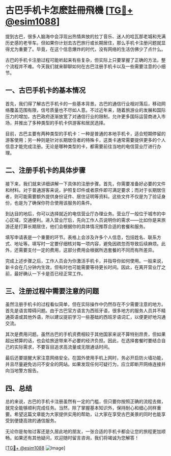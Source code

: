 # 古巴手机卡怎麽註冊飛機 [[TG💪+ @esim1088](https://t.me/s/esim1088)]

提到古巴，很多人脑海中会浮现出热情奔放的拉丁音乐、迷人的哈瓦那老城和充满历史感的老爷车。但如果你计划去古巴旅行或长期居住，那么手机卡注册问题就显得尤为重要了。毕竟，在这个信息爆炸的时代，没有网络的生活仿佛少了点什么。

古巴的手机卡注册过程可能听起来有些复杂，但实际上只要掌握了正确的方法，整个流程并不难。今天我们就来聊聊如何在古巴注册手机卡以及一些需要注意的小细节。

## 一、古巴手机卡的基本情况

首先，我们得了解古巴手机卡的一些基本背景。古巴的通信行业相对落后，移动网络覆盖范围有限，信号质量也不尽如人意。不过近年来，随着旅游业的发展和国际压力的增加，古巴政府逐渐放宽了对通信行业的限制，允许更多国际运营商进入市场，并推出了多种类型的手机卡供游客和居民选择。

目前，古巴主要有两种类型的手机卡：一种是普通的本地手机卡，适合短期停留的游客使用；另一种则是针对长期居住者的特殊卡，这类卡通常需要提供更多的个人信息才能完成注册。无论是哪种类型的卡，都需要前往当地的电信营业厅进行办理。

## 二、注册手机卡的具体步骤

接下来，我们就来详细讲解一下具体的注册步骤。首先，你需要准备好必要的文件和材料。对于普通游客来说，护照复印件或者原件即可满足要求；而对于长期居住者，则可能需要额外提供身份证件、居住证明等资料。这些文件不仅是为了验证身份，也是为了确保你符合使用该服务的条件。

到达目的地后，你可以选择就近的电信营业厅办理业务。营业厅一般位于城市的中心区域，交通便利。进入营业厅后，先向工作人员说明你的需求——比如你是来旅游还是打算长期居住，他们会根据你的具体情况推荐合适的套餐和服务。

填写申请表是一个重要的环节。表格上会涉及许多个人信息，包括姓名、联系方式、地址等。填写时一定要仔细核对每一项内容，避免因疏忽而导致后续麻烦。此外，还需要支付一定的费用，这部分费用会根据所选套餐的不同而有所差异。

完成上述步骤之后，工作人员会为你激活手机卡，并指导你如何使用。一般来说，新卡会在几分钟内生效，但有时也可能需要等待更长时间。因此，在离开营业厅之前，最好确认一下卡是否已经正常工作。

## 三、注册过程中需要注意的问题

虽然注册手机卡的过程看似简单，但在实际操作中仍然存在不少需要注意的地方。首先是语言障碍问题。由于古巴官方语言为西班牙语，很多地方的服务人员并不精通英语或其他外语，所以建议提前学习一些基础的西班牙语词汇，以便更好地沟通交流。

其次是费用问题。虽然古巴的手机资费相较于其他国家来说不算特别昂贵，但如果超出预算的话，也会给旅途带来不必要的经济负担。因此，在选择套餐时要结合自己的实际需求，不要盲目追求高流量或无限通话时间。

最后还要提醒大家注意网络安全。在国外使用手机上网时，务必开启防火墙功能，并且尽量避免访问不安全的网站。如果发现任何可疑行为，应立即断开网络连接并向当地警方报告。

## 四、总结

总的来说，古巴的手机卡注册虽然有一定的门槛，但只要你按照正确的流程去做，就完全能够顺利完成任务。当然，除了掌握基本知识外，保持耐心和细心同样重要。希望这篇文章能为大家提供实用的帮助，让大家在享受古巴美景的同时也能享受到便捷高效的通信服务。

无论你是匆匆过客还是久居此地的朋友，一张合适的手机卡都会让您的旅程更加顺畅。如果还有其他疑问，欢迎随时留言咨询，我们将竭诚为您解答！

[[TG💪+ @esim1088](https://t.me/s/esim1088) ![Image](https://i.postimg.cc/4NQfJmqS/Snipaste-2025-05-13-00-14-12.png)]